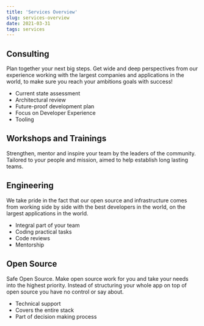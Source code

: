 ```yaml
---
title: 'Services Overview'
slug: services-overview
date: 2021-03-31
tags: services
---
```


## Consulting

Plan together your next big steps. Get wide and deep perspectives from our experience working with the largest companies and applications in the world, to make sure you reach your ambitions goals with success!

- Current state assessment
- Architectural review
- Future-proof development plan
- Focus on Developer Experience
- Tooling

## Workshops and Trainings

Strengthen, mentor and inspire your team by the leaders of the community. Tailored to your people and mission, aimed to help establish long lasting teams.

## Engineering

We take pride in the fact that our open source and infrastructure comes from working side by side with the best developers in the world, on the largest applications in the world.

- Integral part of your team
- Coding practical tasks
- Code reviews
- Mentorship

## Open Source

Safe Open Source. Make open source work for you and take your needs into the highest priority. Instead of structuring your whole app on top of open source you have no control or say about.

- Technical support
- Covers the entire stack
- Part of decision making process
